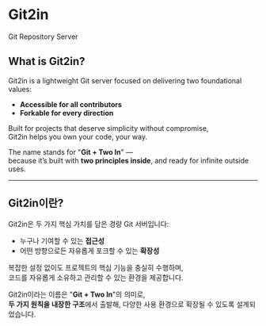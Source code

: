 # Git2in
Git Repository Server

## What is Git2in?

Git2in is a lightweight Git server focused on delivering two foundational values:
- **Accessible for all contributors**
- **Forkable for every direction**

Built for projects that deserve simplicity without compromise,  
Git2in helps you own your code, your way.

The name stands for "**Git + Two In**" —  
because it’s built with **two principles inside**, and ready for infinite outside uses.

---

## Git2in이란?

Git2in은 두 가지 핵심 가치를 담은 경량 Git 서버입니다:
- 누구나 기여할 수 있는 **접근성**
- 어떤 방향으로든 자유롭게 포크할 수 있는 **확장성**

복잡한 설정 없이도 프로젝트의 핵심 기능을 충실히 수행하며,  
코드를 자유롭게 소유하고 관리할 수 있는 환경을 제공합니다.

Git2in이라는 이름은 "**Git + Two In**"의 의미로,  
**두 가지 원칙을 내장한 구조**에서 출발해, 다양한 사용 환경으로 확장될 수 있도록 설계되었습니다.
